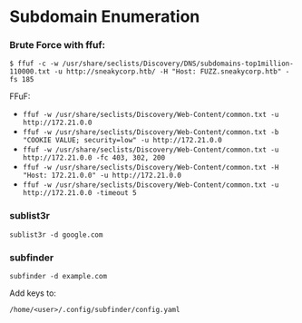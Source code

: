 # Subdomain Enumeration

### Brute Force with ffuf:
```
$ ffuf -c -w /usr/share/seclists/Discovery/DNS/subdomains-top1million-110000.txt -u http://sneakycorp.htb/ -H "Host: FUZZ.sneakycorp.htb" -fs 185
```

FFuF:
- `ffuf -w /usr/share/seclists/Discovery/Web-Content/common.txt -u http://172.21.0.0`
- `ffuf -w /usr/share/seclists/Discovery/Web-Content/common.txt -b "COOKIE VALUE; security=low" -u http://172.21.0.0`
- `ffuf -w /usr/share/seclists/Discovery/Web-Content/common.txt -u http://172.21.0.0 -fc 403, 302, 200`
- `ffuf -w /usr/share/seclists/Discovery/Web-Content/common.txt -H "Host: 172.21.0.0" -u http://172.21.0.0`
- `ffuf -w /usr/share/seclists/Discovery/Web-Content/common.txt -u http://172.21.0.0 -timeout 5`

### sublist3r
```
sublist3r -d google.com
```

### subfinder

```
subfinder -d example.com
```

Add keys to:

`/home/<user>/.config/subfinder/config.yaml`